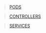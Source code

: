 > [PODS](https://github.com/lerndevops/educka/tree/master/pods)

> [CONTROLLERS](https://github.com/lerndevops/educka/tree/master/controllers)

> [SERVICES](https://github.com/lerndevops/educka/tree/master/services-networks)
